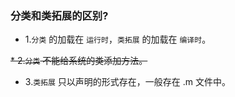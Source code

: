 ### 分类和类拓展的区别?

* 1.`分类` 的加载在 `运行时`，`类拓展` 的加载在 `编译时`。

~~* 2.`分类` 不能给系统的类添加方法。~~
* 3.`类拓展` 只以声明的形式存在，一般存在 .m 文件中。

